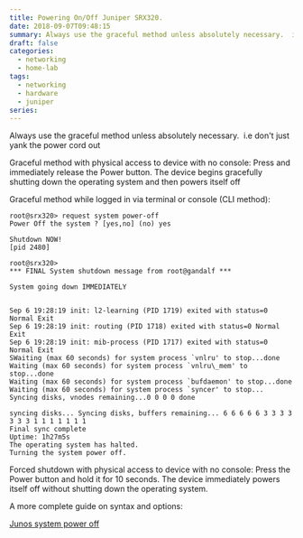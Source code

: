 ```yaml
---
title: Powering On/Off Juniper SRX320.
date: 2018-09-07T09:48:15
summary: Always use the graceful method unless absolutely necessary.  i.e don't just yank the power cord out. There is console less method and a CLI method over the network
draft: false
categories:
  - networking
  - home-lab
tags:
  - networking
  - hardware
  - juniper
series:
---
```


Always use the graceful method unless absolutely necessary.  i.e don't just yank the power cord out

Graceful method with physical access to device with no console: Press and immediately release the Power button. The device begins gracefully shutting down the operating system and then powers itself off

Graceful method while logged in via terminal or console (CLI method):

```
root@srx320> request system power-off
Power Off the system ? [yes,no] (no) yes

Shutdown NOW!
[pid 2480]

root@srx320>
*** FINAL System shutdown message from root@gandalf ***

System going down IMMEDIATELY


Sep 6 19:28:19 init: l2-learning (PID 1719) exited with status=0 Normal Exit
Sep 6 19:28:19 init: routing (PID 1718) exited with status=0 Normal Exit
Sep 6 19:28:19 init: mib-process (PID 1717) exited with status=0 Normal Exit
SWaiting (max 60 seconds) for system process `vnlru' to stop...done
Waiting (max 60 seconds) for system process `vnlru\_mem' to stop...done
Waiting (max 60 seconds) for system process `bufdaemon' to stop...done
Waiting (max 60 seconds) for system process `syncer' to stop...
Syncing disks, vnodes remaining...0 0 0 0 done

syncing disks... Syncing disks, buffers remaining... 6 6 6 6 6 3 3 3 3 3 3 3 1 1 1 1 1 1 1
Final sync complete
Uptime: 1h27m5s
The operating system has halted.
Turning the system power off.

```

Forced shutdown with physical access to device with no console: Press the Power button and hold it for 10 seconds. The device immediately powers itself off without shutting down the operating system.

A more complete guide on syntax and options:

[Junos system power off](https://www.juniper.net/documentation/en_US/junos/topics/reference/command-summary/request-system-power-off-srx-series.html)

